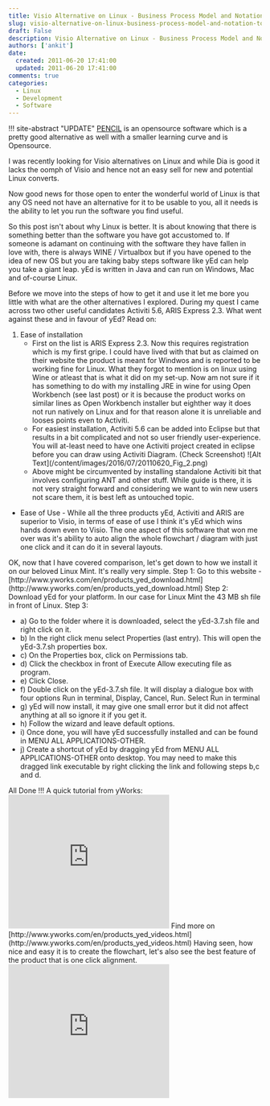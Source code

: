 ```yaml
---
title: Visio Alternative on Linux - Business Process Model and Notation Tool
slug: visio-alternative-on-linux-business-process-model-and-notation-tool
draft: False
description: Visio Alternative on Linux - Business Process Model and Notation Tool
authors: ['ankit']
date: 
  created: 2011-06-20 17:41:00
  updated: 2011-06-20 17:41:00
comments: true
categories:
  - Linux
  - Development
  - Software
---
```

!!! site-abstract "UPDATE"
    [PENCIL](http://pencil.evolus.vn/) is an opensource software which is a pretty good alternative as well with a smaller learning curve and is Opensource.

<!-- more -->

I was recently looking for Visio alternatives on Linux and while Dia is good it lacks the oomph of Visio and hence not an easy sell for new and potential Linux converts.

Now good news for those open to enter the wonderful world of Linux is that any OS need not have an alternative for it to be usable to you, all it needs is the ability to let you run the software you find useful.

So this post isn't about why Linux is better. It is about knowing that there is something better than the software you have got accustomed to. If someone is adamant on continuing with the software they have fallen in love with, there is always WINE / Virtualbox but if you have opened to the idea of new OS but you are taking baby steps software like yEd can help you take a giant leap. yEd is written in Java and can run on Windows, Mac and of-course Linux.

Before we move into the steps of how to get it and use it let me bore you little with what are the other alternatives I explored.
During my quest I came across two other useful candidates Activiti 5.6, ARIS Express 2.3. What went against these and in favour of yEd? Read on:
<ol>
<li>
Ease of installation
<ul>
<li>
First on the list is ARIS Express 2.3. Now this requires registration which is my first gripe. I could have lived with that but as claimed on their website the product is meant for Windwos and is reported to be working fine for Linux. What they forgot to mention is on linux using Wine or atleast that is what it did on my set-up. Now am not sure if it has something to do with my installing JRE in wine for using Open Workbench (see last post) or it is because the product works on similar lines as Open Workbench installer but eighther way it does not run natively on Linux and for that reason alone it is unreliable and looses points even to Activiti.
</li>
<li>
For easiest installation, Activiti 5.6 can be added into Eclipse but that results in a bit complicated and not so user friendly user-experience. You will at-least need to have one Activiti project created in eclipse before you can draw using Activiti Diagram. (Check Screenshot)
  ![Alt Text](/content/images/2016/07/20110620_Fig_2.png)
</li>
<li>
Above might be circumvented by installing standalone Activiti bit that involves configuring ANT and other stuff. While guide is there, it is not very straight forward and considering we want to win new users not scare them, it is best left as untouched topic.
</li>
</ul>
</li>
</ol>
<ul>
<li>Ease of Use - While all the three products yEd, Activiti and ARIS are superior to Visio, in terms of ease of use I think it's yEd which wins hands down even to Visio. The one aspect of this software that won me over was it's ability to auto align the whole flowchart / diagram with just one click and it can do it in several layouts.</li>
</ul>
OK, now that I have covered comparison, let's get down to how we install it on our beloved Linux Mint. It's really very simple.
Step 1: Go to this website - [http://www.yworks.com/en/products_yed_download.html](http://www.yworks.com/en/products_yed_download.html)
Step 2: Download yEd for your platform. In our case for Linux Mint the 43 MB sh file in front of Linux.
Step 3:
<ul>
<li>a) Go to the folder where it is downloaded, select the yEd-3.7.sh file and right click on it.</li>
<li>b) In the right click menu select Properties (last entry). This will open the yEd-3.7.sh properties box.</li>
<li>c) On the Properties box, click on Permissions tab.</li>
<li>d) Click the checkbox in front of Execute Allow executing file as program.</li>
<li>e) Click Close.</li>
<li>f) Double click on the  yEd-3.7.sh file. It will display a dialogue box with four options Run in terminal, Display, Cancel, Run. Select Run in terminal</li>
<li>g) yEd will now install, it may give one small error but it did not affect anything at all so ignore it if you get it.</li>
<li>h) Follow the wizard and leave default options.</li>
<li>i) Once done, you will have yEd successfully installed and can be found in MENU ALL APPLICATIONS-OTHER.</li>
<li>j) Create a shortcut of yEd by dragging yEd from MENU ALL APPLICATIONS-OTHER onto desktop. You may need to make this dragged link executable by right clicking the link and following steps b,c and d.</li>
</ul>
All Done !!!
A quick tutorial from yWorks:
<iframe width="320" height="266" src="https://www.youtube.com/embed/ujMhxPJnJCw" frameborder="0" allowfullscreen></iframe>
Find more on [http://www.yworks.com/en/products_yed_videos.html](http://www.yworks.com/en/products_yed_videos.html)
Having seen, how nice and easy it is to create the flowchart, let's also see the best feature of the product that is one click alignment.
<iframe width="320" height="266" src="https://www.youtube.com/embed/eTasbZ1QRK4" frameborder="0" allowfullscreen></iframe>
